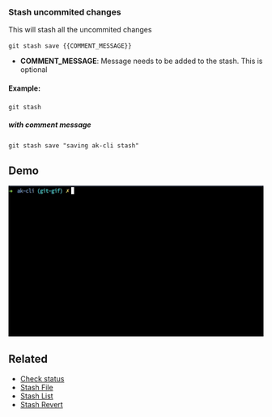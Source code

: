 ### Stash uncommited changes

This will stash all the uncommited changes

`git stash save {{COMMENT_MESSAGE}}`

- <b>COMMENT_MESSAGE</b>: Message needs to be added to the stash.  This is optional

#### Example:

`git stash`

##### with comment message

`git stash save "saving ak-cli stash"`

## Demo

<img src="../../gifs/git-stash.gif" alt="Git Stash"/> <br>

## Related

- [Check status](git-status.md)
- [Stash File](git-stash-file.md)
- [Stash List](git-stash-list.md)
- [Stash Revert](git-stash-revert.md)
